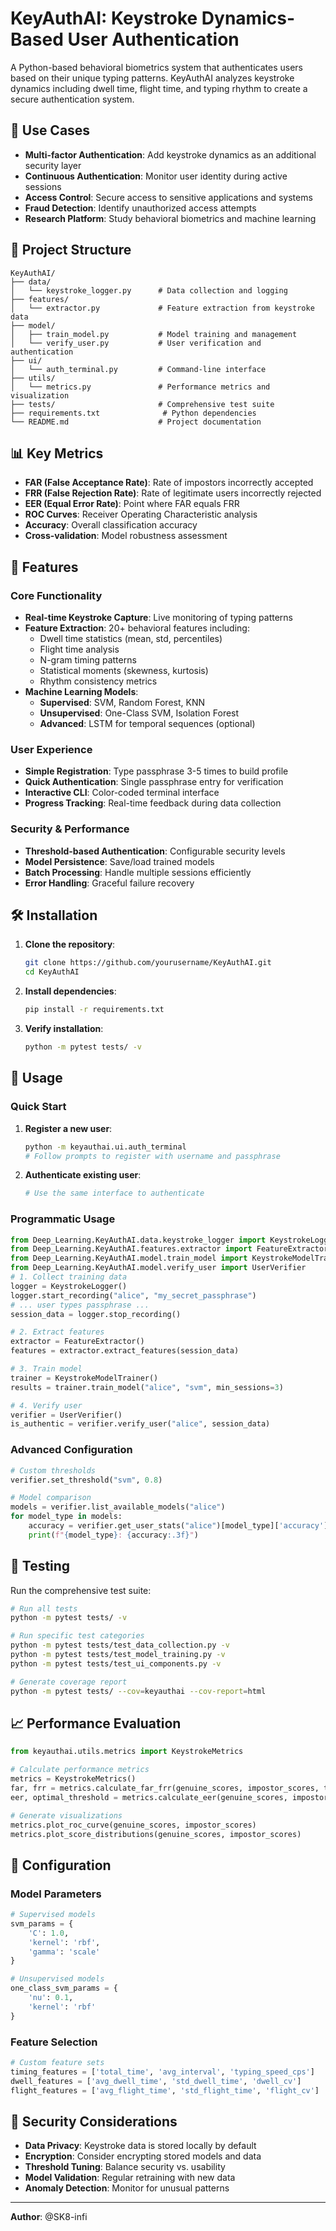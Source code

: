 # KeyAuthAI: Keystroke Dynamics-Based User Authentication

A Python-based behavioral biometrics system that authenticates users based on their unique typing patterns. KeyAuthAI analyzes keystroke dynamics including dwell time, flight time, and typing rhythm to create a secure authentication system.

## 🎯 Use Cases

- **Multi-factor Authentication**: Add keystroke dynamics as an additional security layer
- **Continuous Authentication**: Monitor user identity during active sessions
- **Access Control**: Secure access to sensitive applications and systems
- **Fraud Detection**: Identify unauthorized access attempts
- **Research Platform**: Study behavioral biometrics and machine learning

## 📁 Project Structure

```
KeyAuthAI/
├── data/
│   └── keystroke_logger.py      # Data collection and logging
├── features/
│   └── extractor.py             # Feature extraction from keystroke data
├── model/
│   ├── train_model.py           # Model training and management
│   └── verify_user.py           # User verification and authentication
├── ui/
│   └── auth_terminal.py         # Command-line interface
├── utils/
│   └── metrics.py               # Performance metrics and visualization
├── tests/                       # Comprehensive test suite
├── requirements.txt              # Python dependencies
└── README.md                    # Project documentation
```

## 📊 Key Metrics

- **FAR (False Acceptance Rate)**: Rate of impostors incorrectly accepted
- **FRR (False Rejection Rate)**: Rate of legitimate users incorrectly rejected
- **EER (Equal Error Rate)**: Point where FAR equals FRR
- **ROC Curves**: Receiver Operating Characteristic analysis
- **Accuracy**: Overall classification accuracy
- **Cross-validation**: Model robustness assessment

## 🚀 Features

### Core Functionality
- **Real-time Keystroke Capture**: Live monitoring of typing patterns
- **Feature Extraction**: 20+ behavioral features including:
  - Dwell time statistics (mean, std, percentiles)
  - Flight time analysis
  - N-gram timing patterns
  - Statistical moments (skewness, kurtosis)
  - Rhythm consistency metrics
- **Machine Learning Models**:
  - **Supervised**: SVM, Random Forest, KNN
  - **Unsupervised**: One-Class SVM, Isolation Forest
  - **Advanced**: LSTM for temporal sequences (optional)

### User Experience
- **Simple Registration**: Type passphrase 3-5 times to build profile
- **Quick Authentication**: Single passphrase entry for verification
- **Interactive CLI**: Color-coded terminal interface
- **Progress Tracking**: Real-time feedback during data collection

### Security & Performance
- **Threshold-based Authentication**: Configurable security levels
- **Model Persistence**: Save/load trained models
- **Batch Processing**: Handle multiple sessions efficiently
- **Error Handling**: Graceful failure recovery

## 🛠️ Installation

1. **Clone the repository**:
   ```bash
   git clone https://github.com/yourusername/KeyAuthAI.git
   cd KeyAuthAI
   ```

2. **Install dependencies**:
   ```bash
   pip install -r requirements.txt
   ```

3. **Verify installation**:
   ```bash
   python -m pytest tests/ -v
   ```

## 📖 Usage

### Quick Start

1. **Register a new user**:
   ```bash
   python -m keyauthai.ui.auth_terminal
   # Follow prompts to register with username and passphrase
   ```

2. **Authenticate existing user**:
   ```bash
   # Use the same interface to authenticate
   ```

### Programmatic Usage

```python
from Deep_Learning.KeyAuthAI.data.keystroke_logger import KeystrokeLogger
from Deep_Learning.KeyAuthAI.features.extractor import FeatureExtractor
from Deep_Learning.KeyAuthAI.model.train_model import KeystrokeModelTrainer
from Deep_Learning.KeyAuthAI.model.verify_user import UserVerifier
# 1. Collect training data
logger = KeystrokeLogger()
logger.start_recording("alice", "my_secret_passphrase")
# ... user types passphrase ...
session_data = logger.stop_recording()

# 2. Extract features
extractor = FeatureExtractor()
features = extractor.extract_features(session_data)

# 3. Train model
trainer = KeystrokeModelTrainer()
results = trainer.train_model("alice", "svm", min_sessions=3)

# 4. Verify user
verifier = UserVerifier()
is_authentic = verifier.verify_user("alice", session_data)
```

### Advanced Configuration

```python
# Custom thresholds
verifier.set_threshold("svm", 0.8)

# Model comparison
models = verifier.list_available_models("alice")
for model_type in models:
    accuracy = verifier.get_user_stats("alice")[model_type]['accuracy']
    print(f"{model_type}: {accuracy:.3f}")
```

## 🧪 Testing

Run the comprehensive test suite:

```bash
# Run all tests
python -m pytest tests/ -v

# Run specific test categories
python -m pytest tests/test_data_collection.py -v
python -m pytest tests/test_model_training.py -v
python -m pytest tests/test_ui_components.py -v

# Generate coverage report
python -m pytest tests/ --cov=keyauthai --cov-report=html
```

## 📈 Performance Evaluation

```python
from keyauthai.utils.metrics import KeystrokeMetrics

# Calculate performance metrics
metrics = KeystrokeMetrics()
far, frr = metrics.calculate_far_frr(genuine_scores, impostor_scores, threshold)
eer, optimal_threshold = metrics.calculate_eer(genuine_scores, impostor_scores)

# Generate visualizations
metrics.plot_roc_curve(genuine_scores, impostor_scores)
metrics.plot_score_distributions(genuine_scores, impostor_scores)
```

## 🔧 Configuration

### Model Parameters

```python
# Supervised models
svm_params = {
    'C': 1.0,
    'kernel': 'rbf',
    'gamma': 'scale'
}

# Unsupervised models
one_class_svm_params = {
    'nu': 0.1,
    'kernel': 'rbf'
}
```

### Feature Selection

```python
# Custom feature sets
timing_features = ['total_time', 'avg_interval', 'typing_speed_cps']
dwell_features = ['avg_dwell_time', 'std_dwell_time', 'dwell_cv']
flight_features = ['avg_flight_time', 'std_flight_time', 'flight_cv']
```

## 🚨 Security Considerations

- **Data Privacy**: Keystroke data is stored locally by default
- **Encryption**: Consider encrypting stored models and data
- **Threshold Tuning**: Balance security vs. usability
- **Model Validation**: Regular retraining with new data
- **Anomaly Detection**: Monitor for unusual patterns

---

**Author**: @SK8-infi 